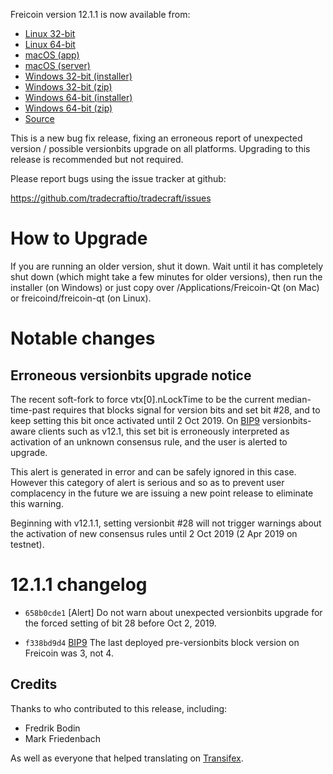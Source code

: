 Freicoin version 12.1.1 is now available from:

  * [Linux 32-bit](https://s3.amazonaws.com/in.freico.stable/freicoin-v12.1.1-0-linux32.zip)
  * [Linux 64-bit](https://s3.amazonaws.com/in.freico.stable/freicoin-v12.1.1-0-linux64.zip)
  * [macOS (app)](https://s3.amazonaws.com/in.freico.stable/freicoin-v12.1.1-0-osx.dmg)
  * [macOS (server)](https://s3.amazonaws.com/in.freico.stable/freicoin-v12.1.1-0-osx64.tar.gz)
  * [Windows 32-bit (installer)](https://s3.amazonaws.com/in.freico.stable/freicoin-v12.1.1-0-win32-setup.exe)
  * [Windows 32-bit (zip)](https://s3.amazonaws.com/in.freico.stable/freicoin-v12.1.1-0-win32.zip)
  * [Windows 64-bit (installer)](https://s3.amazonaws.com/in.freico.stable/freicoin-v12.1.1-0-win64-setup.exe)
  * [Windows 64-bit (zip)](https://s3.amazonaws.com/in.freico.stable/freicoin-v12.1.1-0-win64.zip)
  * [Source](https://github.com/tradecraftio/tradecraft/archive/v12.1.1-0.zip)

This is a new bug fix release, fixing an erroneous report of
unexpected version / possible versionbits upgrade on all platforms.
Upgrading to this release is recommended but not required.

Please report bugs using the issue tracker at github:

  https://github.com/tradecraftio/tradecraft/issues

How to Upgrade
==============

If you are running an older version, shut it down. Wait until it has
completely shut down (which might take a few minutes for older
versions), then run the installer (on Windows) or just copy over
/Applications/Freicoin-Qt (on Mac) or freicoind/freicoin-qt (on
Linux).

Notable changes
===============

Erroneous versionbits upgrade notice
------------------------------------

The recent soft-fork to force vtx[0].nLockTime to be the current
median-time-past requires that blocks signal for version bits and set
bit #28, and to keep setting this bit once activated until 2 Oct 2019.
On [BIP9][] versionbits-aware clients such as v12.1, this set bit is
erroneously interpreted as activation of an unknown consensus rule,
and the user is alerted to upgrade.

This alert is generated in error and can be safely ignored in this
case.  However this category of alert is serious and so as to prevent
user complacency in the future we are issuing a new point release to
eliminate this warning.

Beginning with v12.1.1, setting versionbit #28 will not trigger
warnings about the activation of new consensus rules until 2 Oct 2019
(2 Apr 2019 on testnet).

[BIP9]: https://github.com/bitcoin/bips/blob/master/bip-0009.mediawiki

12.1.1 changelog
================

- `658b0cde1` [Alert]
  Do not warn about unexpected versionbits upgrade for the forced
  setting of bit 28 before Oct 2, 2019.

- `f338bd9d4` [BIP9]
  The last deployed pre-versionbits block version on Freicoin was 3, not 4.

Credits
--------

Thanks to who contributed to this release, including:

- Fredrik Bodin
- Mark Friedenbach

As well as everyone that helped translating on [Transifex](https://www.transifex.com/tradecraft/freicoin-1/).
